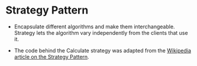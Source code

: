 # Strategy Pattern

* Encapsulate different algorithms and make them interchangeable. Strategy lets the algorithm vary independently from the clients that use it.

* The code behind the Calculate strategy was adapted from the [Wikipedia article on the Strategy Pattern](https://en.wikipedia.org/wiki/Strategy_pattern).
